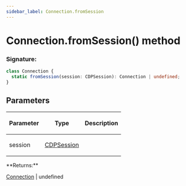 ```yaml
---
sidebar_label: Connection.fromSession
---
```


# Connection.fromSession() method

### Signature:

```typescript
class Connection {
  static fromSession(session: CDPSession): Connection | undefined;
}
```

## Parameters

<table><thead><tr><th>

Parameter

</th><th>

Type

</th><th>

Description

</th></tr></thead>
<tbody><tr><td>

session

</td><td>

[CDPSession](./puppeteer.cdpsession.md)

</td><td>

</td></tr>
</tbody></table>
**Returns:**

[Connection](./puppeteer.connection.md) \| undefined
